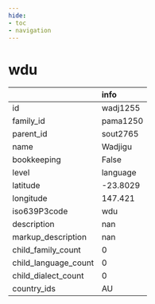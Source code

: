 ```yaml
---
hide:
- toc
- navigation
---
```

# wdu
|                      | info     |
|:---------------------|:---------|
| id                   | wadj1255 |
| family_id            | pama1250 |
| parent_id            | sout2765 |
| name                 | Wadjigu  |
| bookkeeping          | False    |
| level                | language |
| latitude             | -23.8029 |
| longitude            | 147.421  |
| iso639P3code         | wdu      |
| description          | nan      |
| markup_description   | nan      |
| child_family_count   | 0        |
| child_language_count | 0        |
| child_dialect_count  | 0        |
| country_ids          | AU       |